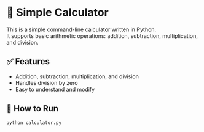 # 🧮 Simple Calculator

This is a simple command-line calculator written in Python.  
It supports basic arithmetic operations: addition, subtraction, multiplication, and division.

## ✅ Features

- Addition, subtraction, multiplication, and division
- Handles division by zero
- Easy to understand and modify

## 🚀 How to Run

```bash
python calculator.py
